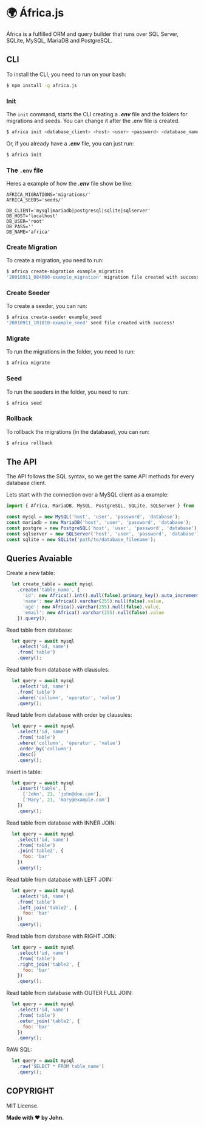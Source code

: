 # :earth_africa: África.js
África is a fulfilled ORM and query builder that runs over SQL Server, SQLite, MySQL, MariaDB and PostgreSQL.

## CLI

To install the CLI, you need to run on your bash:
```bash
$ npm install -g africa.js
```

### Init

The ```init``` command, starts the CLI creating a ***.env*** file and the folders for migrations and seeds. You can change it after the .env file is created.

```bash
$ africa init <database_client> <host> <user> <password> <database_name>
```

Or, if you already have a ***.env*** file, you can just run:
```bash
$ africa init
```

### The ```.env``` file

Heres a example of how the ***.env*** file show be like:

```
AFRICA_MIGRATIONS='migrations/'
AFRICA_SEEDS='seeds/'

DB_CLIENT='mysql|mariadb|postgresql|sqlite|sqlserver'
DB_HOST='localhost'
DB_USER='root'
DB_PASS=''
DB_NAME='africa'
```

### Create Migration

To create a migration, you need to run:

```bash
$ africa create-migration example_migration
'20010911_084600-example_migration' migration file created with success!
```

### Create Seeder

To create a seeder, you can run:

```bash
$ africa create-seeder example_seed
'20010911_101010-example_seed' seed file created with success!
```

### Migrate

To run the migrations in the folder, you need to run:
```bash
$ africa migrate
```

### Seed

To run the seeders in the folder, you need to run:
```bash
$ africa seed
```

### Rollback

To rollback the migrations (in the database), you can run:
```bash
$ africa rollback
```

## The API

The API follows the SQL syntax, so we get the same API methods for every database client.

Lets start with the connection over a MySQL client as a example:

```javascript
import { Africa, MariaDB, MySQL, PostgreSQL, SQLite, SQLServer } from 'africa.js';

const mysql = new MySQL('host', 'user', 'password', 'database');
const mariadb = new MariaDB('host', 'user', 'password', 'database');
const postgre = new PostgreSQL('host', 'user', 'password', 'database');
const sqlserver = new SQLServer('host', 'user', 'password', 'database');
const sqlite = new SQLite('path/to/database_filename');
```

## Queries Avaiable

Create a new table:
```javascript
  let create_table = await mysql
    .create('table_name', {
      'id': new Africa().int().null(false).primary_key().auto_increment().value,
      'name': new Africa().varchar(255).null(false).value,
      'age': new Africa().varchar(255).null(false).value,
      'email': new Africa().varchar(255).null(false).value
    }).query();
```

Read table from database:
```javascript
  let query = await mysql
    .select('id, name')
    .from('table')
    .query();
```

Read table from database with clausules:
```javascript
  let query = await mysql
    .select('id, name')
    .from('table')
    .where('collumn', 'operator', 'value')
    .query();
```

Read table from database with order by clausules:
```javascript
  let query = await mysql
    .select('id, name')
    .from('table')
    .where('collumn', 'operator', 'value')
    .order_by('collumn')
    .desc()
    .query();
```

Insert in table:
```javascript
  let query = await mysql
    .insert('table', [
      ['John', 21, 'john@doe.com'],
      ['Mary', 21, 'mary@example.com'] 
    ])
    .query();
```

Read table from database with INNER JOIN:
```javascript
  let query = await mysql
    .select('id, name')
    .from('table')
    .join('table2', {
      foo: 'bar'
    })
    .query();
```

Read table from database with LEFT JOIN:
```javascript
  let query = await mysql
    .select('id, name')
    .from('table')
    .left_join('table2', {
      foo: 'bar'
    })
    .query();
```

Read table from database with RIGHT JOIN:
```javascript
  let query = await mysql
    .select('id, name')
    .from('table')
    .right_join('table2', {
      foo: 'bar'
    })
    .query();
```

Read table from database with OUTER FULL JOIN:
```javascript
  let query = await mysql
    .select('id, name')
    .from('table')
    .outer_join('table2', {
      foo: 'bar'
    })
    .query();
```

RAW SQL:
```javascript
  let query = await mysql
    .raw('SELECT * FROM table_name')
    .query();
```

## COPYRIGHT

MIT License.

**Made with :hearts: by John.**
